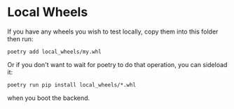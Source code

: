 # Local Wheels

If you have any wheels you wish to test locally, copy them into this folder then run:

```
poetry add local_wheels/my.whl
```

Or if you don't want to wait for poetry to do that operation, you can sideload it:

```
poetry run pip install local_wheels/*.whl
```

when you boot the backend.
